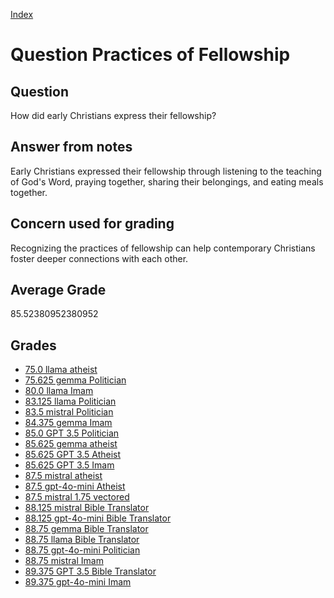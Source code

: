 
[Index](../../index.md)
# Question Practices of Fellowship
## Question
How did early Christians express their fellowship?

## Answer from notes
Early Christians expressed their fellowship through listening to the teaching of God's Word, praying together, sharing their belongings, and eating meals together.

## Concern used for grading
Recognizing the practices of fellowship can help contemporary Christians foster deeper connections with each other.

## Average Grade
85.52380952380952

## Grades
 * [75.0 llama atheist](../answers/llama_atheist/Practices_of_Fellowship.md)
 * [75.625 gemma Politician](../answers/gemma_Politician/Practices_of_Fellowship.md)
 * [80.0 llama Imam](../answers/llama_Imam/Practices_of_Fellowship.md)
 * [83.125 llama Politician](../answers/llama_Politician/Practices_of_Fellowship.md)
 * [83.5 mistral Politician](../answers/mistral_Politician/Practices_of_Fellowship.md)
 * [84.375 gemma Imam](../answers/gemma_Imam/Practices_of_Fellowship.md)
 * [85.0 GPT 3.5 Politician](../answers/GPT_3.5_Politician/Practices_of_Fellowship.md)
 * [85.625 gemma atheist](../answers/gemma_atheist/Practices_of_Fellowship.md)
 * [85.625 GPT 3.5 Atheist](../answers/GPT_3.5_Atheist/Practices_of_Fellowship.md)
 * [85.625 GPT 3.5 Imam](../answers/GPT_3.5_Imam/Practices_of_Fellowship.md)
 * [87.5 mistral atheist](../answers/mistral_atheist/Practices_of_Fellowship.md)
 * [87.5 gpt-4o-mini Atheist](../answers/gpt-4o-mini_Atheist/Practices_of_Fellowship.md)
 * [87.5 mistral 1.75 vectored](../answers/mistral_1.75_vectored/Practices_of_Fellowship.md)
 * [88.125 mistral Bible Translator](../answers/mistral_Bible_Translator/Practices_of_Fellowship.md)
 * [88.125 gpt-4o-mini Bible Translator](../answers/gpt-4o-mini_Bible_Translator/Practices_of_Fellowship.md)
 * [88.75 gemma Bible Translator](../answers/gemma_Bible_Translator/Practices_of_Fellowship.md)
 * [88.75 llama Bible Translator](../answers/llama_Bible_Translator/Practices_of_Fellowship.md)
 * [88.75 gpt-4o-mini Politician](../answers/gpt-4o-mini_Politician/Practices_of_Fellowship.md)
 * [88.75 mistral Imam](../answers/mistral_Imam/Practices_of_Fellowship.md)
 * [89.375 GPT 3.5 Bible Translator](../answers/GPT_3.5_Bible_Translator/Practices_of_Fellowship.md)
 * [89.375 gpt-4o-mini Imam](../answers/gpt-4o-mini_Imam/Practices_of_Fellowship.md)
